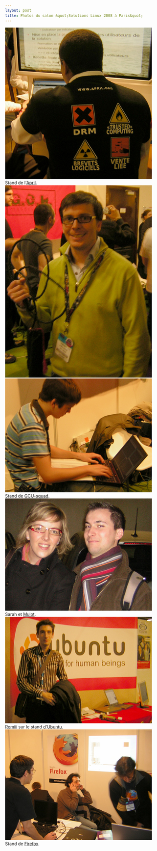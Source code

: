 ```yaml
---
layout: post
title: Photos du salon &quot;Solutions Linux 2008 à Paris&quot;
---
```


<img src="/assets/images/blog/Salon/SolLinux2008/DSCN7651.JPG" alt="" />  
Stand de l'<a href="www.april.org/" hreflang="fr">April</a>.  
  
<img src="/assets/images/blog/Salon/SolLinux2008/DSCN7642.JPG" alt="" />  
<img src="/assets/images/blog/Salon/SolLinux2008/DSCN7627.JPG" alt="" />  
Stand de <a href="www.gcu-squad.org/" hreflang="fr">GCU-squad</a>.  
  
<img src="/assets/images/blog/Salon/SolLinux2008/DSCN7611.jpg" alt="" />  
Sarah et <a href="http://www.olivierjousset.fr/" hreflang="fr">Mulot</a>.  
  
<img src="/assets/images/blog/Salon/SolLinux2008/DSCN7638.jpg" alt="" />  
<a href="http://www.remibarbe.fr/" hreflang="fr">Remiii</a> sur le stand <a href="www.ubuntu-fr.org/" hreflang="fr">d'Ubuntu</a>.  
  
<img src="/assets/images/blog/Salon/SolLinux2008/DSCN7633.JPG" alt="" />  
Stand de <a href="www.mozilla-europe.org/fr/products/firefox/" hreflang="fr">Firefox</a>.